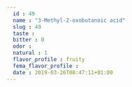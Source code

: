 ```yaml
---
  id : 49
  name : "3-Methyl-2-oxobutanoic acid"
  slug : 49
  taste : 
  bitter : 0
  odor : 
  natural : 1
  flavor_profile : fruity
  fema_flavor_profile : 
  date : 2019-03-26T08:47:11+01:00
---
```



